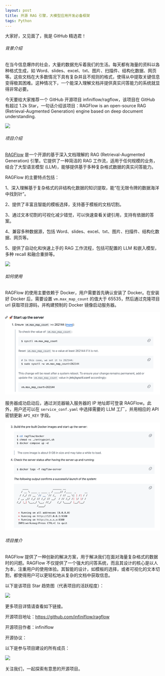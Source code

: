 ```yaml
---
layout: post
title: 开源 RAG 引擎，大模型应用开发必备框架
tags: Python
---
```


大家好，又见面了，我是 GitHub 精选君！

###### 背景介绍

在当今信息爆炸的社会，大量的数据充斥着我们的生活。每天都有海量的资料以各种格式生成，如 Word、slides、excel、txt、图片、扫描件、结构化数据、网页等。这些文档在大多数情况下具有复杂并且不规则的格式，使得从中提取关键信息变得极其困难。这种情况下，一个能深入理解文档并提供真实问答能力的系统就显得非常必要。

今天要给大家推荐一个 GitHub 开源项目 infiniflow/ragflow，该项目在 GitHub 有超过 1.2k Star，一句话介绍该项目：RAGFlow is an open-source RAG (Retrieval-Augmented Generation) engine based on deep document understanding.

![](https://raw.githubusercontent.com/infiniflow/ragflow/master/web/src/assets/logo-with-text.png)

###### 项目介绍

[RAGFlow](https://demo.ragflow.io) 是一个开源的基于深入文档理解的 RAG (Retrieval-Augmented Generation) 引擎。它提供了一种简洁的 RAG 工作流，适用于任何规模的业务，结合了大型语言模型 (LLM)，能够提供基于多种复杂格式数据的真实问答能力。

RAGFlow 的主要特点包括：

1、深入理解基于复杂格式的非结构化数据的知识提取，能“在无限令牌的数据海洋中找到针”。

2、提供了丰富且智能的模板选择，支持基于模板的文档切割。

3、通过文本切割的可视化减少错觉，可以快速查看关键引用，支持有依据的答案。

4、兼容多种数据源，包括 Word、slides、excel、txt、图片、扫描件、结构化数据、网页等。

5、提供了自动化和快速上手的 RAG 工作流程，包括可配置的 LLM 和嵌入模型，多种 recall 和融合重排等。

![](https://github.com/infiniflow/ragflow/assets/12318111/d6ac5664-c237-4200-a7c2-a4a00691b485)

###### 如何使用

RAGFlow 的使用主要依赖于 Docker，用户需要首先确认安装了 Docker。在安装好 Docker 后，需要设置 `vm.max_map_count` 的值大于 65535，然后通过克隆项目 url 获取项目源码，并构建预制的 Docker 镜像启动服务器。

![](https://raw.githubusercontent.com/ZhuPeng/pic/master/images/compress_image-20240423224852028.png)

服务器成功启动后，通过浏览器输入服务器的 IP 地址即可登录 RAGFlow。此外，用户还可以在 `service_conf.yaml` 中选择需要的 LLM 工厂，并用相应的 API 密钥更新 `API_KEY` 字段。

![](https://raw.githubusercontent.com/ZhuPeng/pic/master/images/compress_image-20240423224914401.png)

###### 项目推介

RAGFlow 提供了一种创新的解决方案，用于解决我们在面对海量复杂格式的数据时的问题。RAGFlow 不仅提供了一个强大的问答系统，而且其设计的核心是以人为本，注重用户的使用体验。其智能的设计，如模板的选择，或者可视化的文本切割，都使得用户可以更轻松地从复杂的文档中获取信息。

以下是该项目 Star 趋势图（代表项目的活跃程度）：

![](https://api.star-history.com/svg?repos=infiniflow/ragflow&type=Timeline)

更多项目详情请查看如下链接。

开源项目地址：https://github.com/infiniflow/ragflow 

开源项目作者：infiniflow

开源协议：

以下是参与项目建设的所有成员：

![](https://contrib.rocks/image?repo=infiniflow/ragflow)

关注我们，一起探索有意思的开源项目。

